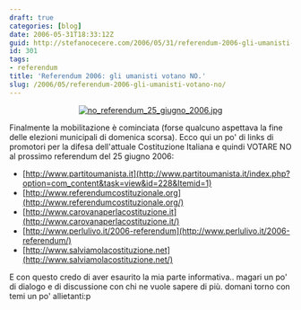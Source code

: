 ```yaml
---
draft: true
categories: [blog]
date: 2006-05-31T18:33:12Z
guid: http://stefanocecere.com/2006/05/31/referendum-2006-gli-umanisti-votano-no/
id: 301
tags:
- referendum
title: 'Referendum 2006: gli umanisti votano NO.'
slug: /2006/05/referendum-2006-gli-umanisti-votano-no/
---
```


<div style="text-align: center">
  <a href="http://www.partitoumanista.it/index.php?option=com_content&task=view&id=228&Itemid=1"><img id="image300" alt="no_referendum_25_giugno_2006.jpg" src="http://stefanocecere.com/wp-content/uploads/sites/3/2006/05/no_referendum_25_giugno_2006.jpg" /></a>
</div>

Finalmente la mobilitazione è cominciata (forse qualcuno aspettava la fine delle elezioni municipali di domenica scorsa). Ecco qui un po' di links di promotori per la difesa dell'attuale Costituzione Italiana e quindi VOTARE NO al prossimo referendum del 25 giugno 2006:

- [http://www.partitoumanista.it](http://www.partitoumanista.it/index.php?option=com_content&task=view&id=228&Itemid=1)
- [http://www.referendumcostituzionale.org](http://www.referendumcostituzionale.org/)
- [http://www.carovanaperlacostituzione.it](http://www.carovanaperlacostituzione.it/)
- [http://www.perlulivo.it/2006-referendum](http://www.perlulivo.it/2006-referendum/)
- [http://www.salviamolacostituzione.net](http://www.salviamolacostituzione.net/)

E con questo credo di aver esaurito la mia parte informativa.. magari un po' di dialogo e di discussione con chi ne vuole sapere di più. domani torno con temi un po' allietanti:p